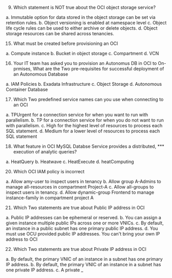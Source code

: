 9. Which statement is NOT true about the OCI object storage service?

a. Immutable option for data stored in the object storage can be set via retention rules.
b. Object versioning is enabled at namespace level
c. Object life cycle rules can be used to either archive or delete objects.
d. Object storage resources can be shared across tenancies.

15. What must be created before provisioning an OCI

a. Compute instance
b. Bucket in object storage
c. Compartment
d. VCN

16. Your IT team has asked you to provision an Autonomus DB in OCI to On-prmises, What are the Two pre-requisites for successful deployment of an Autonomous Database

a. IAM Policies
b. Exadata Infrastructure
c. Object Storage
d. Autonomous Container Database

17. Which Two predefined service names can you use when connecting to an OCI

a. TPUrgent for a connection service for when you want to run with parallelism.
b. TP for a connection service for when you do not want to run with parallelism.
c. High for the highest level of resources to process each SQL statement.
d. Medium for a lower level of resources to process each SQL statement

18. What feature in OCI MySQL Databse Service provides a distributed, *** execution of analytic queries?

a. HeatQuery
b. Heatwave
c. HeatExecute
d. heatComputing


20. Which OCI IAM policy is incorrect 

a. Allow amy-user to inspect users in tenancy
b. Allow group A-Admins to manage all-resources in compartment Project-A
c. Allow all-groups to inspect users in tenancy.
d. Allow dynamic-group Frontend to manage instance-family in compartment project A

21. Which Two statements are true about Public IP address in OCI

a. Public IP addresses can be ephemeral or reserved.
b. You can assign a given instance multiple public IPs across one or more VNICs.
c. By default, an instance in a public subnet has one primary public IP address.
d. You must use OCU provided public IP addresses. You can't bring your own IP address to OCI

22. Which Two statements are true about Private IP address in OCI

a. By default, the primary VNIC of an instance in a subnet has one primary IP address.
b. By default, the primary VNIC of an instance in a subnet has one private IP address.
c. A private _
